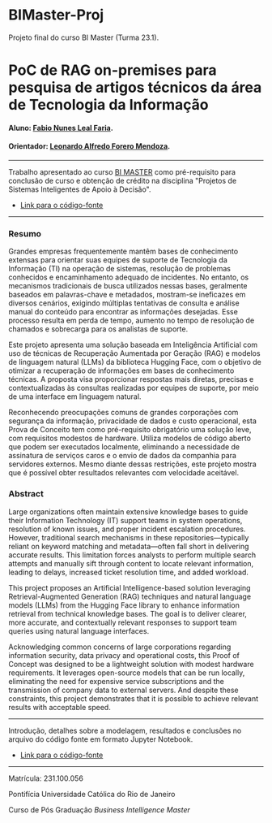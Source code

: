 # BIMaster-Proj
Projeto final do curso BI Master (Turma 23.1).

# PoC de RAG on-premises para pesquisa de artigos técnicos da área de Tecnologia da Informação

#### Aluno: [Fabio Nunes Leal Faria](https://github.com/fabiofaria-git/BIMaster-Proj).
#### Orientador: [Leonardo Alfredo Forero Mendoza](https://github.com/leofome8).

---

Trabalho apresentado ao curso [BI MASTER](https://ica.puc-rio.ai/bi-master) como pré-requisito para conclusão de curso e obtenção de crédito na disciplina "Projetos de Sistemas Inteligentes de Apoio à Decisão".

- [Link para o código-fonte](https://github.com/fabiofaria-git/BIMaster-Proj/blob/main/proj-bimaster-v2%20(Final).ipynb)

---

### Resumo

Grandes empresas frequentemente mantêm bases de conhecimento extensas para orientar suas equipes de suporte de Tecnologia da Informação (TI) na operação de sistemas, resolução de problemas conhecidos e encaminhamento adequado de incidentes. No entanto, os mecanismos tradicionais de busca utilizados nessas bases, geralmente baseados em palavras-chave e metadados, mostram-se ineficazes em diversos cenários, exigindo múltiplas tentativas de consulta e análise manual do conteúdo para encontrar as informações desejadas. Esse processo resulta em perda de tempo, aumento no tempo de resolução de chamados e sobrecarga para os analistas de suporte.

Este projeto apresenta uma solução baseada em Inteligência Artificial com uso de técnicas de Recuperação Aumentada por Geração (RAG) e modelos de linguagem natural (LLMs) da biblioteca Hugging Face, com o objetivo de otimizar a recuperação de informações em bases de conhecimento técnicas. A proposta visa proporcionar respostas mais diretas, precisas e contextualizadas às consultas realizadas por equipes de suporte, por meio de uma interface em linguagem natural.

Reconhecendo preocupações comuns de grandes corporações com segurança da informação, privacidade de dados e custo operacional, esta Prova de Conceito tem como pré-requisito obrigatório uma solução leve, com requisitos modestos de hardware. Utiliza modelos de código aberto que podem ser executados localmente, eliminando a necessidade de assinatura de serviços caros e o envio de dados da companhia para servidores externos. Mesmo diante dessas restrições, este projeto mostra que é possível obter resultados relevantes com velocidade aceitável.

### Abstract

Large organizations often maintain extensive knowledge bases to guide their Information Technology (IT) support teams in system operations, resolution of known issues, and proper incident escalation procedures. However, traditional search mechanisms in these repositories—typically reliant on keyword matching and metadata—often fall short in delivering accurate results. This limitation forces analysts to perform multiple search attempts and manually sift through content to locate relevant information, leading to delays, increased ticket resolution time, and added workload.

This project proposes an Artificial Intelligence-based solution leveraging Retrieval-Augmented Generation (RAG) techniques and natural language models (LLMs) from the Hugging Face library to enhance information retrieval from technical knowledge bases. The goal is to deliver clearer, more accurate, and contextually relevant responses to support team queries using natural language interfaces.

Acknowledging common concerns of large corporations regarding information security, data privacy and operational costs, this Proof of Concept was designed to be a lightweight solution with modest hardware requirements. It leverages open-source models that can be run locally, eliminating the need for expensive service subscriptions and the transmission of company data to external servers. And despite these constraints, this project demonstrates that it is possible to achieve relevant results with acceptable speed.

---

Introdução, detalhes sobre a modelagem, resultados e conclusões no arquivo do código fonte em formato Jupyter Notebook.
- [Link para o código-fonte](https://github.com/fabiofaria-git/BIMaster-Proj/blob/main/proj-bimaster-v2%20(Final).ipynb)

---

Matrícula: 231.100.056

Pontifícia Universidade Católica do Rio de Janeiro

Curso de Pós Graduação *Business Intelligence Master*
